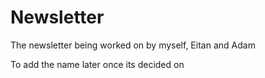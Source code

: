 # Newsletter
The newsletter being worked on by myself, Eitan and Adam

To add the name later once its decided on
